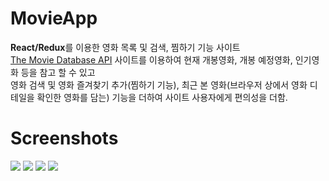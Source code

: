 # MovieApp
<strong>React/Redux</strong>를 이용한 영화 목록 및 검색, 찜하기 기능 사이트<br>
<a href="https://developers.themoviedb.org/3" target="_blank">The Movie Database API</a> 사이트를 이용하여 현재 개봉영화, 개봉 예정영화, 인기영화 등을 참고 할 수 있고<br>
영화 검색 및 영화 즐겨찾기 추가(찜하기 기능), 최근 본 영화(브라우저 상에서 영화 디테일을 확인한 영화를 담는) 기능을 더하여
사이트 사용자에게 편의성을 더함.

# Screenshots
<img src="https://user-images.githubusercontent.com/25785760/83265658-c197c100-a1fc-11ea-8c24-1c7883b604f4.png" />
<img src="https://user-images.githubusercontent.com/25785760/83263766-0ff79080-a1fa-11ea-831c-7e1582e5a717.png" />
<img src="https://user-images.githubusercontent.com/25785760/83265674-c8becf00-a1fc-11ea-8ec7-cd9c1760d128.png" />
<img src="https://user-images.githubusercontent.com/25785760/83265683-cc525600-a1fc-11ea-93d0-5a91c9082cc8.png" />

